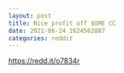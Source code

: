 ```yaml
--- 
layout: post 
title: Nice profit off $GME CC 
date: 2021-06-24 1624562887 
categories: reddit 
--- 
```

https://redd.it/o7834r